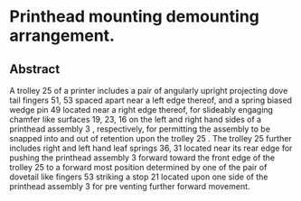 # Printhead mounting demounting arrangement.

## Abstract
A trolley 25 of a printer includes a pair of angularly upright projecting dove tail fingers 51, 53 spaced apart near a left edge thereof, and a spring biased wedge pin 49 located near a right edge thereof, for slideably engaging chamfer like surfaces 19, 23, 16 on the left and right hand sides of a printhead assembly 3 , respectively, for permitting the assembly to be snapped into and out of retention upon the trolley 25 . The trolley 25 further includes right and left hand leaf springs 36, 31 located near its rear edge for pushing the printhead assembly 3 forward toward the front edge of the trolley 25 to a forward most position determined by one of the pair of dovetail like fingers 53 striking a stop 21 located upon one side of the printhead assembly 3 for pre venting further forward movement.